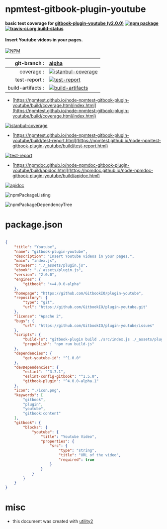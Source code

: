 # npmtest-gitbook-plugin-youtube

#### basic test coverage for  [gitbook-plugin-youtube (v2.0.0)](https://github.com/GitbookIO/plugin-youtube)  [![npm package](https://img.shields.io/npm/v/npmtest-gitbook-plugin-youtube.svg?style=flat-square)](https://www.npmjs.org/package/npmtest-gitbook-plugin-youtube) [![travis-ci.org build-status](https://api.travis-ci.org/npmtest/node-npmtest-gitbook-plugin-youtube.svg)](https://travis-ci.org/npmtest/node-npmtest-gitbook-plugin-youtube)

#### Insert Youtube videos in your pages.

[![NPM](https://nodei.co/npm/gitbook-plugin-youtube.png?downloads=true&downloadRank=true&stars=true)](https://www.npmjs.com/package/gitbook-plugin-youtube)

| git-branch : | [alpha](https://github.com/npmtest/node-npmtest-gitbook-plugin-youtube/tree/alpha)|
|--:|:--|
| coverage : | [![istanbul-coverage](https://npmtest.github.io/node-npmtest-gitbook-plugin-youtube/build/coverage.badge.svg)](https://npmtest.github.io/node-npmtest-gitbook-plugin-youtube/build/coverage.html/index.html)|
| test-report : | [![test-report](https://npmtest.github.io/node-npmtest-gitbook-plugin-youtube/build/test-report.badge.svg)](https://npmtest.github.io/node-npmtest-gitbook-plugin-youtube/build/test-report.html)|
| build-artifacts : | [![build-artifacts](https://npmtest.github.io/node-npmtest-gitbook-plugin-youtube/glyphicons_144_folder_open.png)](https://github.com/npmtest/node-npmtest-gitbook-plugin-youtube/tree/gh-pages/build)|

- [https://npmtest.github.io/node-npmtest-gitbook-plugin-youtube/build/coverage.html/index.html](https://npmtest.github.io/node-npmtest-gitbook-plugin-youtube/build/coverage.html/index.html)

[![istanbul-coverage](https://npmtest.github.io/node-npmtest-gitbook-plugin-youtube/build/screenCapture.buildCi.browser.%252Ftmp%252Fbuild%252Fcoverage.lib.html.png)](https://npmtest.github.io/node-npmtest-gitbook-plugin-youtube/build/coverage.html/index.html)

- [https://npmtest.github.io/node-npmtest-gitbook-plugin-youtube/build/test-report.html](https://npmtest.github.io/node-npmtest-gitbook-plugin-youtube/build/test-report.html)

[![test-report](https://npmtest.github.io/node-npmtest-gitbook-plugin-youtube/build/screenCapture.buildCi.browser.%252Ftmp%252Fbuild%252Ftest-report.html.png)](https://npmtest.github.io/node-npmtest-gitbook-plugin-youtube/build/test-report.html)

- [https://npmdoc.github.io/node-npmdoc-gitbook-plugin-youtube/build/apidoc.html](https://npmdoc.github.io/node-npmdoc-gitbook-plugin-youtube/build/apidoc.html)

[![apidoc](https://npmdoc.github.io/node-npmdoc-gitbook-plugin-youtube/build/screenCapture.buildCi.browser.%252Ftmp%252Fbuild%252Fapidoc.html.png)](https://npmdoc.github.io/node-npmdoc-gitbook-plugin-youtube/build/apidoc.html)

![npmPackageListing](https://npmtest.github.io/node-npmtest-gitbook-plugin-youtube/build/screenCapture.npmPackageListing.svg)

![npmPackageDependencyTree](https://npmtest.github.io/node-npmtest-gitbook-plugin-youtube/build/screenCapture.npmPackageDependencyTree.svg)



# package.json

```json

{
    "title": "Youtube",
    "name": "gitbook-plugin-youtube",
    "description": "Insert Youtube videos in your pages.",
    "main": "index.js",
    "browser": "./_assets/plugin.js",
    "ebook": "./_assets/plugin.js",
    "version": "2.0.0",
    "engines": {
        "gitbook": ">=4.0.0-alpha"
    },
    "homepage": "https://github.com/GitbookIO/plugin-youtube",
    "repository": {
        "type": "git",
        "url": "https://github.com/GitbookIO/plugin-youtube.git"
    },
    "license": "Apache 2",
    "bugs": {
        "url": "https://github.com/GitbookIO/plugin-youtube/issues"
    },
    "scripts": {
        "build-js": "gitbook-plugin build ./src/index.js ./_assets/plugin.js",
        "prepublish": "npm run build-js"
    },
    "dependencies": {
        "get-youtube-id": "^1.0.0"
    },
    "devDependencies": {
        "eslint": "^3.7.1",
        "eslint-config-gitbook": "^1.5.0",
        "gitbook-plugin": "^4.0.0-alpha.1"
    },
    "icon": "./icon.png",
    "keywords": [
        "gitbook",
        "plugin",
        "youtube",
        "gitbook:content"
    ],
    "gitbook": {
        "blocks": {
            "youtube": {
                "title": "Youtube Video",
                "properties": {
                    "src": {
                        "type": "string",
                        "title": "URL of the video",
                        "required": true
                    }
                }
            }
        }
    }
}
```



# misc
- this document was created with [utility2](https://github.com/kaizhu256/node-utility2)
